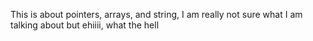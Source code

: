 This is about pointers, arrays, and string, I am really not sure what I am talking about but ehiiii, what the hell
